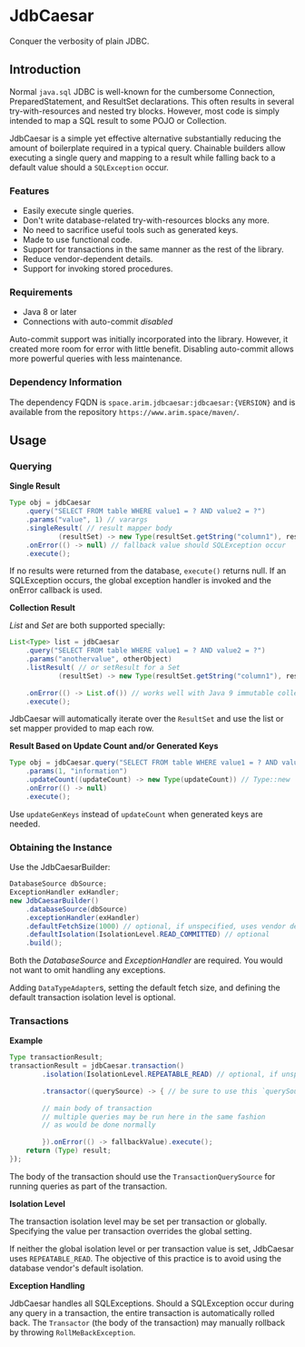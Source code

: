 
# JdbCaesar

Conquer the verbosity of plain JDBC.

## Introduction

Normal `java.sql` JDBC is well-known for the cumbersome Connection, PreparedStatement, and ResultSet declarations. This often results in several try-with-resources and nested try blocks. However, most code is simply intended to map a SQL result to some POJO or Collection.

JdbCaesar is a simple yet effective alternative substantially reducing the amount of boilerplate required in a typical query. Chainable builders allow executing a single query and mapping to a result while falling back to a default value should a `SQLException` occur.

### Features

* Easily execute single queries.
* Don't write database-related try-with-resources blocks any more.
* No need to sacrifice useful tools such as generated keys.
* Made to use functional code.
* Support for transactions in the same manner as the rest of the library.
* Reduce vendor-dependent details.
* Support for invoking stored procedures.

### Requirements

* Java 8 or later
* Connections with auto-commit *disabled*

Auto-commit support was initially incorporated into the library. However, it created more room for error with little benefit. Disabling auto-commit allows more powerful queries with less maintenance.

### Dependency Information

The dependency FQDN is `space.arim.jdbcaesar:jdbcaesar:{VERSION}` and is available from the repository `https://www.arim.space/maven/`.

## Usage

### Querying

**Single Result**

```java
Type obj = jdbCaesar
	.query("SELECT FROM table WHERE value1 = ? AND value2 = ?")
	.params("value", 1) // varargs
	.singleResult( // result mapper body
			(resultSet) -> new Type(resultSet.getString("column1"), resultSet.getInt("column2")))
	.onError(() -> null) // fallback value should SQLException occur
	.execute();
```

If no results were returned from the database, `execute()` returns null. If an SQLException occurs, the global exception handler
is invoked and the onError callback is used.

**Collection Result**

*List* and *Set* are both supported specially:

```java
List<Type> list = jdbCaesar
	.query("SELECT FROM table WHERE value1 = ? AND value2 = ?")
	.params("anothervalue", otherObject)
	.listResult( // or setResult for a Set
			(resultSet) -> new Type(resultSet.getString("column1"), resultSet.getInt("column2")))
			
	.onError(() -> List.of()) // works well with Java 9 immutable collection factories
	.execute();
```

JdbCaesar will automatically iterate over the `ResultSet` and use the list or set mapper provided to map
each row.

**Result Based on Update Count and/or Generated Keys**

```java
Type obj = jdbCaesar.query("SELECT FROM table WHERE value1 = ? AND value2 = ?")
	.params(1, "information")
	.updateCount((updateCount) -> new Type(updateCount)) // Type::new
	.onError(() -> null)
	.execute();
```

Use `updateGenKeys` instead of `updateCount` when generated keys are needed.

### Obtaining the Instance

Use the JdbCaesarBuilder:

```java
DatabaseSource dbSource;
ExceptionHandler exHandler;
new JdbCaesarBuilder()
    .databaseSource(dbSource)
    .exceptionHandler(exHandler)
    .defaultFetchSize(1000) // optional, if unspecified, uses vendor default
    .defaultIsolation(IsolationLevel.READ_COMMITTED) // optional
    .build();
```

Both the *DatabaseSource* and *ExceptionHandler* are required. You would not want to omit handling any exceptions.

Adding `DataTypeAdapter`s, setting the default fetch size, and defining the default transaction isolation level is optional.

### Transactions

**Example**

```java
Type transactionResult;
transactionResult = jdbCaesar.transaction()
		.isolation(IsolationLevel.REPEATABLE_READ) // optional, if unspecified, uses global default
		
		.transactor((querySource) -> { // be sure to use this `querySource` to create queries and not the JdbCaesar instance!
		
		// main body of transaction
		// multiple queries may be run here in the same fashion
		// as would be done normally
		
		}).onError(() -> fallbackValue).execute();
	return (Type) result;
});
```

The body of the transaction should use the `TransactionQuerySource` for running queries as part of the transaction.

**Isolation Level**

The transaction isolation level may be set per transaction or globally. Specifying the value per transaction overrides the global setting.

If neither the global isolation level or per transaction value is set, JdbCaesar uses `REPEATABLE_READ`. The objective of this practice is to avoid using the database vendor's default isolation.

**Exception Handling**

JdbCaesar handles all SQLExceptions. Should a SQLException occur during any query in a transaction, the entire transaction is automatically rolled back. The `Transactor` (the body of the transaction) may manually rollback by throwing `RollMeBackException`.
